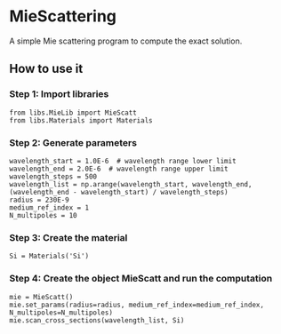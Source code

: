 # MieScattering
A simple Mie scattering program to compute the exact solution.


## How to use it

### Step 1: Import libraries 

`from libs.MieLib import MieScatt`   
`from libs.Materials import Materials`  

### Step 2: Generate parameters

`wavelength_start = 1.0E-6  # wavelength range lower limit`  
`wavelength_end = 2.0E-6  # wavelength range upper limit`  
`wavelength_steps = 500`  
`wavelength_list = np.arange(wavelength_start, wavelength_end,
                                (wavelength_end - wavelength_start) / wavelength_steps)`  
`radius = 230E-9`   
`medium_ref_index = 1`  
`N_multipoles = 10`  

### Step 3: Create the material

`Si = Materials('Si')`

### Step 4: Create the object MieScatt and run the computation

`mie = MieScatt()`  
`mie.set_params(radius=radius, medium_ref_index=medium_ref_index, N_multipoles=N_multipoles)`  
`mie.scan_cross_sections(wavelength_list, Si)` 